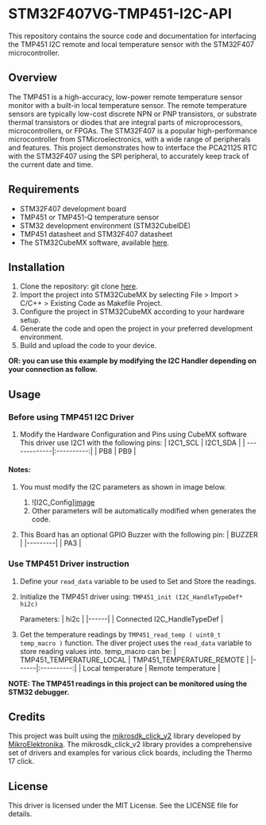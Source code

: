 # STM32F407VG-TMP451-I2C-API
This repository contains the source code and documentation for interfacing the TMP451 I2C remote and local temperature sensor with the STM32F407 microcontroller.

## Overview
The TMP451 is a high-accuracy, low-power remote temperature sensor monitor with a built-in local temperature sensor. The remote temperature sensors are typically low-cost discrete NPN or PNP transistors, or substrate thermal transistors or diodes that are integral parts of microprocessors, microcontrollers, or FPGAs. The STM32F407 is a popular high-performance microcontroller from STMicroelectronics, with a wide range of peripherals and features. This project demonstrates how to interface the PCA21125 RTC with the STM32F407 using the SPI peripheral, to accurately keep track of the current date and time.

## Requirements
* STM32F407 development board
* TMP451 or TMP451-Q temperature sensor
* STM32 development environment (STM32CubeIDE)
* TMP451 datasheet and STM32F407 datasheet
* The STM32CubeMX software, available [here](https://www.st.com/en/development-tools/stm32cubemx.html).

## Installation
1. Clone the repository:
git clone [here](https://github.com/Mahmoud-Sharabati/STM32F407VG-TMP451-I2C-API.git).
2. Import the project into STM32CubeMX by selecting File > Import > C/C++ > Existing Code as Makefile Project.
3. Configure the project in STM32CubeMX according to your hardware setup.
4. Generate the code and open the project in your preferred development environment.
5. Build and upload the code to your device.

**OR: you can use this example by modifying the I2C Handler depending on your connection as follow.**

## Usage

### Before using TMP451 I2C Driver
1. Modify the Hardware Configuration and Pins using CubeMX software
    This driver use I2C1 with the following pins:
    | I2C1_SCL     | I2C1_SDA   |
    | -------------|:----------:|
    | PB8	   | PB9        |

#### Notes:																	
1. You must modify the I2C parameters as shown in image below.  
	1. ![I2C_Config][image](https://github.com/Mahmoud-Sharabati/STM32F407VG-TMP451-I2C-API/assets/16566502/e24d9676-ac2c-4d30-87a3-01d070e51352)
	2. Other parameters will be automatically modified when generates the code.

2. This Board has an optional GPIO Buzzer with the following pin:
   | BUZZER  |
   |---------|
   | PA3     |

 ### Use TMP451 Driver instruction
1. Define your `read_data` variable to be used to Set and Store the readings.

2. Initialize the TMP451 driver using: `TMP451_init (I2C_HandleTypeDef* hi2c)`

	Parameters:
   | hi2c |
   |------|
   | Connected I2C_HandleTypeDef |
   
3. Get the temperature readings by `TMP451_read_temp ( uint8_t temp_macro )` function. The diver project uses the `read_data` variable to store reading values into.
		temp_macro can be:
   | TMP451_TEMPERATURE_LOCAL | TMP451_TEMPERATURE_REMOTE |
   |------|:----------:|
   | Local temperature | Remote temperature |
   
**NOTE: The TMP451 readings in this project can be monitored using the STM32 debugger.**

## Credits
This project was built using the [mikrosdk_click_v2](https://github.com/MikroElektronika/mikrosdk_click_v2/tree/master/clicks/thermo17) library developed by [MikroElektronika](https://www.mikroe.com/). The mikrosdk_click_v2 library provides a comprehensive set of drivers and examples for various click boards, including the Thermo 17 click.

## License
This driver is licensed under the MIT License. See the LICENSE file for details.
